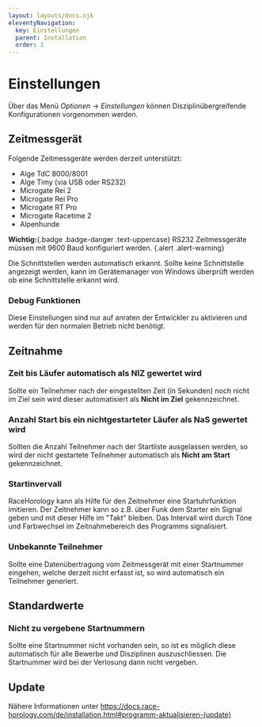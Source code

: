 ```yaml
---
layout: layouts/docs.njk
eleventyNavigation:
  key: Einstellungen
  parent: Installation
  order: 1
---
```


# Einstellungen

Über das Menü *Optionen* -> *Einstellungen* können Disziplinübergreifende Konfigurationen vorgenommen werden. 

##	Zeitmessgerät

Folgende Zeitmessgeräte werden derzeit unterstützt: 

- Alge TdC 8000/8001
- Alge Timy (via USB oder RS232)
- Microgate Rei 2
- Microgate Rei Pro
- Microgate RT Pro
- Microgate Racetime 2
- Alpenhunde

**Wichtig:**{.badge .badge-danger .text-uppercase} RS232 Zeitmessgeräte müssen mit 9600 Baud konfiguriert werden. {.alert .alert-warning}

Die Schnittstellen werden automatisch erkannt. Sollte keine Schnittstelle angezeigt werden, kann im Gerätemanager von Windows überprüft werden ob eine Schnittstelle erkannt wird.

### Debug Funktionen

Diese Einstellungen sind nur auf anraten der Entwickler zu aktivieren und werden für den normalen Betrieb nicht benötigt.

## Zeitnahme

### Zeit bis Läufer automatisch als NIZ gewertet wird

Sollte ein Teilnehmer nach der eingestellten Zeit (in Sekunden) noch nicht im Ziel sein wird dieser automatisiert als **Nicht im Ziel** gekennzeichnet. 

### Anzahl Start bis ein nichtgestarteter Läufer als NaS gewertet wird

Sollten die Anzahl Teilnehmer nach der Startliste ausgelassen werden, so wird der nicht gestartete Teilnehmer automatisch als **Nicht am Start** gekennzeichnet.

### Startinvervall

RaceHorology kann als Hilfe für den Zeitnehmer eine Startuhrfunktion imitieren. Der Zeitnehmer kann so z.B. über Funk dem Starter ein Signal geben und mit dieser Hilfe im "Takt" bleiben. Das Intervall wird durch Töne und Farbwechsel im Zeitnahmebereich des Programms signalisiert.

### Unbekannte Teilnehmer

Sollte eine Datenübertragung vom Zeitmessgerät mit einer Startnummer eingehen, welche derzeit nicht erfasst ist, so wird automatisch ein Teilnehmer generiert. 

## Standardwerte

### Nicht zu vergebene Startnummern

Sollte eine Startnummer nicht vorhanden sein, so ist es möglich diese automatisch für alle Bewerbe und Disziplinen auszuschliessen. Die Startnummer wird bei der Verlosung dann nicht vergeben. 

## Update

Nähere Informationen unter https://docs.race-horology.com/de/installation.html#programm-aktualisieren-(update)
